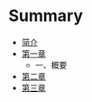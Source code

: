 # Summary

* [简介](README.md)
* [第一章](di-yi-zhang.md)
  * 一、概要
* [第二章](di-er-zhang.md)
* [第三章](di-san-zhang.md)

